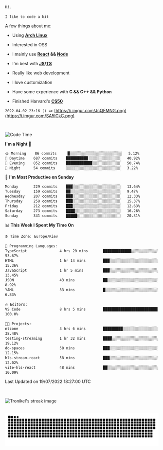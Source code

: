 ```
Hi.

I like to code a bit
```

A few things about me:

-   Using **[Arch Linux](https://archlinux.org/)**

-   Interested in OSS

-   I mainly use **[React](https://reactjs.org/) && [Node](https://nodejs.org/en/)**

-   I'm best with **[JS](https://www.javascript.com/)/[TS](https://www.typescriptlang.org/)**

-   Really like web development

-   I love customization

-   Have some experience with **C && C++ && Python**

-   Finished Harvard's **[CS50](https://cs50.harvard.edu)**

`2022-04-02_23:16 () =>` [https://i.imgur.com/JcQEMNG.png](https://i.imgur.com/SA5ICkC.png)

<br>

<!--START_SECTION:waka-->
![Code Time](http://img.shields.io/badge/Code%20Time-797%20hrs%2038%20mins-blue)

**I'm a Night 🦉** 

```text
🌞 Morning    86 commits     █░░░░░░░░░░░░░░░░░░░░░░░░   5.12% 
🌆 Daytime    687 commits    ██████████░░░░░░░░░░░░░░░   40.92% 
🌃 Evening    852 commits    ████████████░░░░░░░░░░░░░   50.74% 
🌙 Night      54 commits     ░░░░░░░░░░░░░░░░░░░░░░░░░   3.22%

```
📅 **I'm Most Productive on Sunday** 

```text
Monday       229 commits    ███░░░░░░░░░░░░░░░░░░░░░░   13.64% 
Tuesday      159 commits    ██░░░░░░░░░░░░░░░░░░░░░░░   9.47% 
Wednesday    207 commits    ███░░░░░░░░░░░░░░░░░░░░░░   12.33% 
Thursday     258 commits    ███░░░░░░░░░░░░░░░░░░░░░░   15.37% 
Friday       212 commits    ███░░░░░░░░░░░░░░░░░░░░░░   12.63% 
Saturday     273 commits    ████░░░░░░░░░░░░░░░░░░░░░   16.26% 
Sunday       341 commits    █████░░░░░░░░░░░░░░░░░░░░   20.31%

```


📊 **This Week I Spent My Time On** 

```text
⌚︎ Time Zone: Europe/Kiev

💬 Programming Languages: 
TypeScript               4 hrs 20 mins       █████████████░░░░░░░░░░░░   53.67% 
HTML                     1 hr 14 mins        ███░░░░░░░░░░░░░░░░░░░░░░   15.36% 
JavaScript               1 hr 5 mins         ███░░░░░░░░░░░░░░░░░░░░░░   13.45% 
JSON                     43 mins             ██░░░░░░░░░░░░░░░░░░░░░░░   8.92% 
YAML                     33 mins             █░░░░░░░░░░░░░░░░░░░░░░░░   6.83%

🔥 Editors: 
VS Code                  8 hrs 5 mins        █████████████████████████   100.0%

🐱‍💻 Projects: 
ntzone                   3 hrs 6 mins        █████████░░░░░░░░░░░░░░░░   38.48% 
testing-streaming        1 hr 32 mins        ████░░░░░░░░░░░░░░░░░░░░░   19.12% 
do-spaces                58 mins             ███░░░░░░░░░░░░░░░░░░░░░░   12.15% 
hls-stream-react         58 mins             ███░░░░░░░░░░░░░░░░░░░░░░   12.02% 
vite-hls-react           48 mins             ██░░░░░░░░░░░░░░░░░░░░░░░   10.09%

```


 Last Updated on 19/07/2022 18:27:00 UTC
<!--END_SECTION:waka-->

<br>

<p><img align="center" src="https://github-readme-streak-stats.herokuapp.com/?user=Tronikelis&theme=dark" alt="Tronikel's streak image" /></p>

<br>

<img title="" src="https://raw.githubusercontent.com/Tronikelis/Tronikelis/output/github-contribution-grid-snake.svg" alt="very cool snake thingey" data-align="left">
